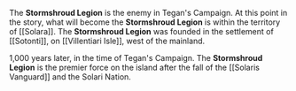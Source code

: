 The __Stormshroud Legion__ is the enemy in Tegan's Campaign. At this point in the story, what will become the __Stormshroud Legion__ is within the territory of [[Solara]]. The __Stormshroud Legion__ was founded in the settlement of [[Sotonti]], on [[Villentiari Isle]], west of the mainland.

1,000 years later, in the time of Tegan's Campaign. The __Stormshroud Legion__ is the premier force on the island after the fall of the [[Solaris Vanguard]] and the Solari Nation.